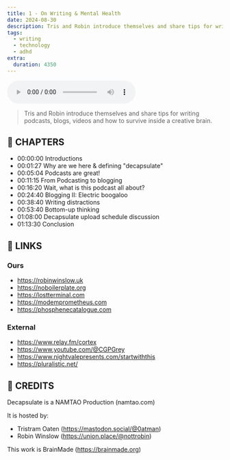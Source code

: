 ```yaml
---
title: 1 - On Writing & Mental Health
date: 2024-08-30
description: Tris and Robin introduce themselves and share tips for writing podcasts, blogs, videos and how to survive inside a creative brain.
tags:
  - writing
  - technology
  - adhd
extra:
  duration: 4350
---
```


<audio controls src="/1.mp3"></audio>

> Tris and Robin introduce themselves and share tips for writing podcasts, blogs, videos and how to survive inside a creative brain.

## 📖 CHAPTERS

- 00:00:00 Introductions
- 00:01:27 Why are we here & defining "decapsulate" 
- 00:05:04 Podcasts are great!
- 00:11:15 From Podcasting to blogging
- 00:16:20 Wait, what is this podcast all about?
- 00:24:40 Blogging II: Electric boogaloo
- 00:38:40 Writing distractions
- 00:53:40 Bottom-up thinking
- 01:08:00 Decapsulate upload schedule discussion
- 01:13:30 Conclusion

## 🔗 LINKS

### Ours

- <https://robinwinslow.uk>
- <https://noboilerplate.org>
- <https://lostterminal.com>
- <https://modemprometheus.com>
- <https://phosphenecatalogue.com>

### External

- <https://www.relay.fm/cortex>
- <https://www.youtube.com/@CGPGrey>
- <https://www.nightvalepresents.com/startwiththis>
- <https://pluralistic.net/>

## 🧑 CREDITS

Decapsulate is a NAMTAO Production (namtao.com)

It is hosted by:

- Tristram Oaten (<https://mastodon.social/@0atman>)
- Robin Winslow (<https://union.place/@nottrobin>)

This work is BrainMade (<https://brainmade.org>)
